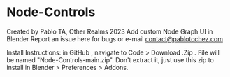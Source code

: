 # Node-Controls
Created by Pablo TA, Other Realms 2023
Add custom Node Graph UI in Blender
Report an issue here for bugs or e-mail contact@pablotochez.com

Install Instructions:
in GitHub , navigate to Code > Download .Zip . File will be named "Node-Controls-main.zip". Don't extract it, just use this zip to install in Blender > Preferences > Addons.
